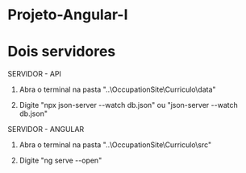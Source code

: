 # Projeto-Angular-I

# Dois servidores

 SERVIDOR - API
 
 1. Abra o terminal na pasta "..\OccupationSite\Curriculo\data"
 
 2. Digite "npx json-server --watch db.json" ou "json-server --watch db.json"
 
 
 SERVIDOR - ANGULAR
 
 1. Abra o terminal na pasta "..\OccupationSite\Curriculo\src"
 
 2. Digite "ng serve --open"
 
 
 
 
 
